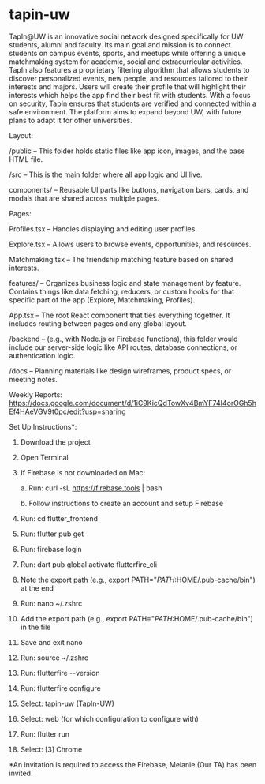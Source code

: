 # tapin-uw

TapIn@UW is an innovative social network designed specifically for UW students, alumni and faculty. Its
main goal and mission is to connect students on campus events, sports, and meetups while offering a
unique matchmaking system for academic, social and extracurricular activities. TapIn also features a
proprietary filtering algorithm that allows students to discover personalized events, new people, and
resources tailored to their interests and majors. Users will create their profile that will highlight their
interests which helps the app find their best fit with students. With a focus on security, TapIn ensures that
students are verified and connected within a safe environment. The platform aims to expand beyond UW,
with future plans to adapt it for other universities.


Layout:

/public – This folder holds static files like app icon, images, and the base HTML file. 

/src – This is the main folder where all app logic and UI live.

components/ – Reusable UI parts like buttons, navigation bars, cards, and modals that are shared across multiple pages.

Pages: 

  Profiles.tsx – Handles displaying and editing user profiles.
  
  Explore.tsx – Allows users to browse events, opportunities, and resources.
  
  Matchmaking.tsx – The friendship matching feature based on shared interests.

features/ – Organizes business logic and state management by feature. Contains things like data fetching, reducers, or custom hooks for that specific part of the app (Explore, Matchmaking, Profiles).

App.tsx – The root React component that ties everything together. It includes routing between pages and any global layout.

/backend – (e.g., with Node.js or Firebase functions), this folder would include our server-side logic like API routes, database connections, or authentication logic.

/docs – Planning materials like design wireframes, product specs, or meeting notes.

Weekly Reports: https://docs.google.com/document/d/1iC9KicQdTowXv4BmYF74I4orOGh5hEf4HAeVGV9t0pc/edit?usp=sharing

Set Up Instructions*:
1. Download the project
2. Open Terminal
3. If Firebase is not downloaded on Mac:

   a. Run: curl -sL https://firebase.tools | bash

   b. Follow instructions to create an account and setup Firebase 

5. Run: cd flutter_frontend
6. Run: flutter pub get
7. Run: firebase login
8. Run: dart pub global activate flutterfire_cli
9. Note the export path (e.g., export PATH="$PATH:$HOME/.pub-cache/bin") at the end
10. Run: nano ~/.zshrc
11. Add the export path (e.g., export PATH="$PATH:$HOME/.pub-cache/bin") in the file
12. Save and exit nano
13. Run: source ~/.zshrc
14. Run: flutterfire --version
15. Run: flutterfire configure
16. Select: tapin-uw (TapIn-UW)
17. Select: web (for which configuration to configure with)
18. Run: flutter run
19. Select: [3] Chrome

*An invitation is required to access the Firebase, Melanie (Our TA) has been invited.
